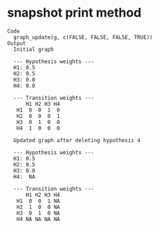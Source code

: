 # snapshot print method

    Code
      graph_update(g, c(FALSE, FALSE, FALSE, TRUE))
    Output
      Initial graph
      
      --- Hypothesis weights ---
      H1: 0.5
      H2: 0.5
      H3: 0.0
      H4: 0.0
      
      --- Transition weights ---
          H1 H2 H3 H4
       H1  0  0  1  0
       H2  0  0  0  1
       H3  0  1  0  0
       H4  1  0  0  0
      
      Updated graph after deleting hypothesis 4
      
      --- Hypothesis weights ---
      H1: 0.5
      H2: 0.5
      H3: 0.0
      H4:  NA
      
      --- Transition weights ---
          H1 H2 H3 H4
       H1  0  0  1 NA
       H2  1  0  0 NA
       H3  0  1  0 NA
       H4 NA NA NA NA

